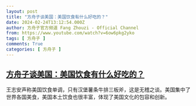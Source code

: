```yaml
---
layout: post
title: "方舟子谈美国：美国饮食有什么好吃的？"
date: 2024-02-24T13:12:54.000Z
author: 方舟子官方频道 Fang Zhouzi - Official Channel
from: https://www.youtube.com/watch?v=6ow6pkg2yko
tags: [ 方舟子 ]
comments: True
categories: [ 方舟子 ]
---
```

<!--1708780374000-->
[方舟子谈美国：美国饮食有什么好吃的？](https://www.youtube.com/watch?v=6ow6pkg2yko)
------

<div>
王志安声称美国饮食单调，只有汉堡薯条牛排三板斧，这是无稽之谈。美国集中了世界各国美食，美国本土饮食也很丰富，体现了美国文化的包容和创新。
</div>

